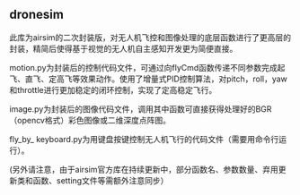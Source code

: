 ## dronesim

此库为airsim的二次封装版，对无人机飞控和图像处理的底层函数进行了更高层的封装，精简后使得基于视觉的无人机自主感知开发更为简便直接。

motion.py为封装后的控制代码文件，可通过向flyCmd函数传递不同参数完成起飞、直飞、定高飞等效果动作。使用了增量式PID控制算法，对pitch，roll，yaw和throttle进行更加稳定的闭环控制，实现了定高稳定飞行。

image.py为封装后的图像代码文件，调用其中函数可直接获得处理好的BGR（opencv格式）彩色图像或二维深度点阵图。

fly_by_ keyboard.py为用键盘按键控制无人机飞行的代码文件（需要用命令行运行）。

(另外请注意，由于airsim官方库在持续更新中，部分函数名、参数数量、弃用更新类和函数、setting文件等需额外注意同步）

